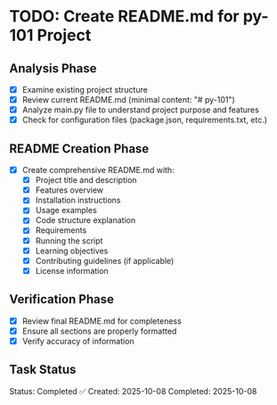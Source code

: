 # TODO: Create README.md for py-101 Project

## Analysis Phase
- [x] Examine existing project structure
- [x] Review current README.md (minimal content: "# py-101")
- [x] Analyze main.py file to understand project purpose and features
- [x] Check for configuration files (package.json, requirements.txt, etc.)

## README Creation Phase
- [x] Create comprehensive README.md with:
  - [x] Project title and description
  - [x] Features overview
  - [x] Installation instructions
  - [x] Usage examples
  - [x] Code structure explanation
  - [x] Requirements
  - [x] Running the script
  - [x] Learning objectives
  - [x] Contributing guidelines (if applicable)
  - [x] License information

## Verification Phase
- [x] Review final README.md for completeness
- [x] Ensure all sections are properly formatted
- [x] Verify accuracy of information

## Task Status
Status: Completed ✅
Created: 2025-10-08
Completed: 2025-10-08
